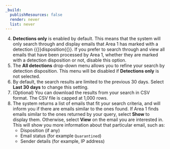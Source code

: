 ```yaml
---
_build:
  publishResources: false
  render: never
  list: never
---
```


4. **Detections only** is enabled by default. This means that the system will only search through and display emails that Area 1 has marked with a detection {{<glossary-tooltip term_id="disposition" link="/email-security/reference/dispositions-and-attributes/">}}disposition{{</glossary-tooltip>}}. If you prefer to search through and view all emails that have been processed by Area 1, whether they are marked with a detection disposition or not, disable this option.
5. The **All detections** drop-down menu allows you to refine your search by detection disposition. This menu will be disabled if **Detections only** is not selected.
6. By default, the search results are limited to the previous 30 days. Select **Last 30 days** to change this setting.
7. (Optional) You can download the results from your search in CSV format. The CSV file is capped at 1,000 rows.
8. The system returns a list of emails that fit your search criteria, and will inform you if there are emails similar to the ones found. If Area 1 finds emails similar to the ones returned by your query, select **Show** to display them. Otherwise, select **View** on the email you are interested in. This will show you more information about that particular email, such as:
	- Disposition (if any)
	- Email status (for example `Quarantined`)
	- Sender details (for example, IP address)